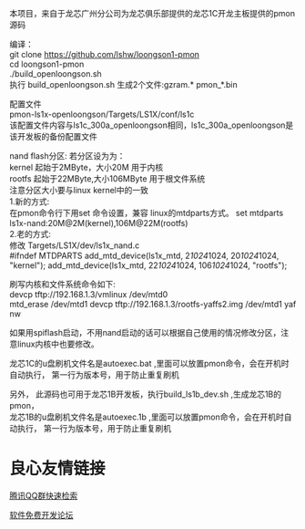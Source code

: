 本项目，来自于龙芯广州分公司为龙芯俱乐部提供的龙芯1C开龙主板提供的pmon源码  
  
编译：  
 git clone https://github.com/lshw/loongson1-pmon  
 cd loongson1-pmon  
 ./build_openloongson.sh  
 执行 build_openloongson.sh 生成2个文件:gzram.* pmon_*.bin  
  
配置文件  
 pmon-ls1x-openloongson/Targets/LS1X/conf/ls1c  
 该配置文件内容与ls1c_300a_openloongson相同，ls1c_300a_openloongson是该开发板的备份配置文件  
  
nand flash分区:
  若分区设为为：  
  kernel 起始于2MByte，大小20M  用于内核    
  rootfs 起始于22MByte,大小106MByte  用于根文件系统  
  注意分区大小要与linux kernel中的一致  
 1.新的方式:  
  在pmon命令行下用set 命令设置，兼容 linux的mtdparts方式。
  set mtdparts ls1x-nand:20M@2M(kernel),106M@22M(rootfs)  
 2.老的方式:  
  修改 Targets/LS1X/dev/ls1x_nand.c  
#ifndef MTDPARTS
	add_mtd_device(ls1x_mtd, 2*1024*1024, 20*1024*1024, "kernel");
	add_mtd_device(ls1x_mtd, 22*1024*1024, 106*1024*1024, "rootfs");
  

刷写内核和文件系统命令如下:  
  devcp tftp://192.168.1.3/vmlinux /dev/mtd0  
  mtd_erase /dev/mtd1 
  devcp tftp://192.168.1.3/rootfs-yaffs2.img /dev/mtd1 yaf nw  

  如果用spiflash启动，不用nand启动的话可以根据自己使用的情况修改分区，注意linux内核中也要修改。 

龙芯1C的u盘刷机文件名是autoexec.bat ,里面可以放置pmon命令，会在开机时自动执行， 第一行为版本号，用于防止重复刷机  



另外， 此源码也可用于龙芯1B开发板，执行build_ls1b_dev.sh ,生成龙芯1B的pmon，  
龙芯1B的u盘刷机文件名是autoexec.1b ,里面可以放置pmon命令，会在开机时自动执行， 第一行为版本号，用于防止重复刷机  



 # 良心友情链接

[腾讯QQ群快速检索](http://u.720life.cn/s/8cf73f7c)

[软件免费开发论坛](http://u.720life.cn/s/bbb01dc0)